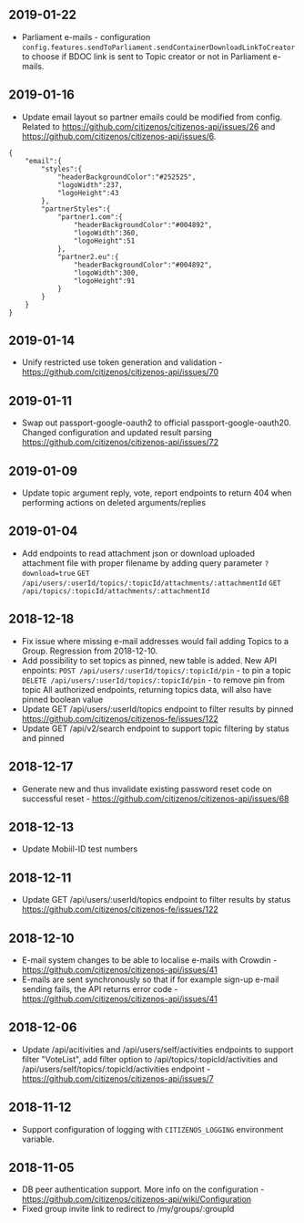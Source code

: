 ## 2019-01-22

* Parliament e-mails - configuration `config.features.sendToParliament.sendContainerDownloadLinkToCreator` to choose if BDOC link is sent to Topic creator or not in Parliament e-mails. 

## 2019-01-16

* Update email layout so partner emails could be modified from config. Related to https://github.com/citizenos/citizenos-api/issues/26 and https://github.com/citizenos/citizenos-api/issues/6. 
```
{
    "email":{
        "styles":{
            "headerBackgroundColor":"#252525",
            "logoWidth":237,
            "logoHeight":43
        },
        "partnerStyles":{
            "partner1.com":{
                "headerBackgroundColor":"#004892",
                "logoWidth":360,
                "logoHeight":51
            },
            "partner2.eu":{
                "headerBackgroundColor":"#004892",
                "logoWidth":300,
                "logoHeight":91
            }
        }
    }
}
```

## 2019-01-14

* Unify restricted use token generation and validation - https://github.com/citizenos/citizenos-api/issues/70

## 2019-01-11

* Swap out passport-google-oauth2 to official passport-google-oauth20. Changed configuration and updated result parsing https://github.com/citizenos/citizenos-api/issues/72

## 2019-01-09

* Update topic argument reply, vote, report endpoints to return 404 when performing actions on deleted arguments/replies

## 2019-01-04

* Add endpoints to read attachment json or download uploaded attachment file with proper filename by adding query parameter `?download=true`
    `GET /api/users/:userId/topics/:topicId/attachments/:attachmentId`
    `GET /api/topics/:topicId/attachments/:attachmentId`

## 2018-12-18

* Fix issue where missing e-mail addresses would fail adding Topics to a Group. Regression from 2018-12-10.
* Add possibility to set topics as pinned, new table is added. New API enpoints:
    `POST /api/users/:userId/topics/:topicId/pin` - to pin a topic
    `DELETE /api/users/:userId/topics/:topicId/pin` - to remove pin from topic
    All authorized endpoints, returning topics data, will also have pinned boolean value
* Update GET /api/users/:userId/topics endpoint to filter results by pinned https://github.com/citizenos/citizenos-fe/issues/122
* Update GET /api/v2/search endpoint to support topic filtering by status and pinned

## 2018-12-17

* Generate new and thus invalidate existing password reset code on successful reset - https://github.com/citizenos/citizenos-api/issues/68 

## 2018-12-13

* Update Mobiil-ID test numbers

## 2018-12-11

* Update GET /api/users/:userId/topics endpoint to filter results by status https://github.com/citizenos/citizenos-fe/issues/122

## 2018-12-10

* E-mail system changes to be able to localise e-mails with Crowdin - https://github.com/citizenos/citizenos-api/issues/41
* E-mails are sent synchronously so that if for example sign-up e-mail sending fails, the API returns error code - https://github.com/citizenos/citizenos-api/issues/41

## 2018-12-06

* Update /api/acitivities and /api/users/self/activities endpoints to support filter "VoteList", add filter option to /api/topics/:topicId/activities and /api/users/self/topics/:topicId/activities endpoint - https://github.com/citizenos/citizenos-api/issues/7

## 2018-11-12

* Support configuration of logging with `CITIZENOS_LOGGING` environment variable.

## 2018-11-05

* DB peer authentication support. More info on the configuration - https://github.com/citizenos/citizenos-api/wiki/Configuration
* Fixed group invite link to redirect to /my/groups/:groupId